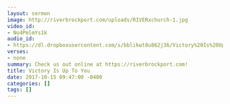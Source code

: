 ```yaml
---
layout: sermon
image: http://riverbrockport.com/uploads/RIVERxchurch-1.jpg
video_id:
- No4PmlmYs1k
audio_id:
- https://dl.dropboxusercontent.com/s/bblikwt8u862j36/Victory%20Is%20Up%20To%20You.mp3?dl=0
verses:
- none
summary: Check us out online at https://riverbrockport.com!
title: Victory Is Up To You
date: 2017-10-15 09:47:00 -0400
categories: []
tags: []
---
```

